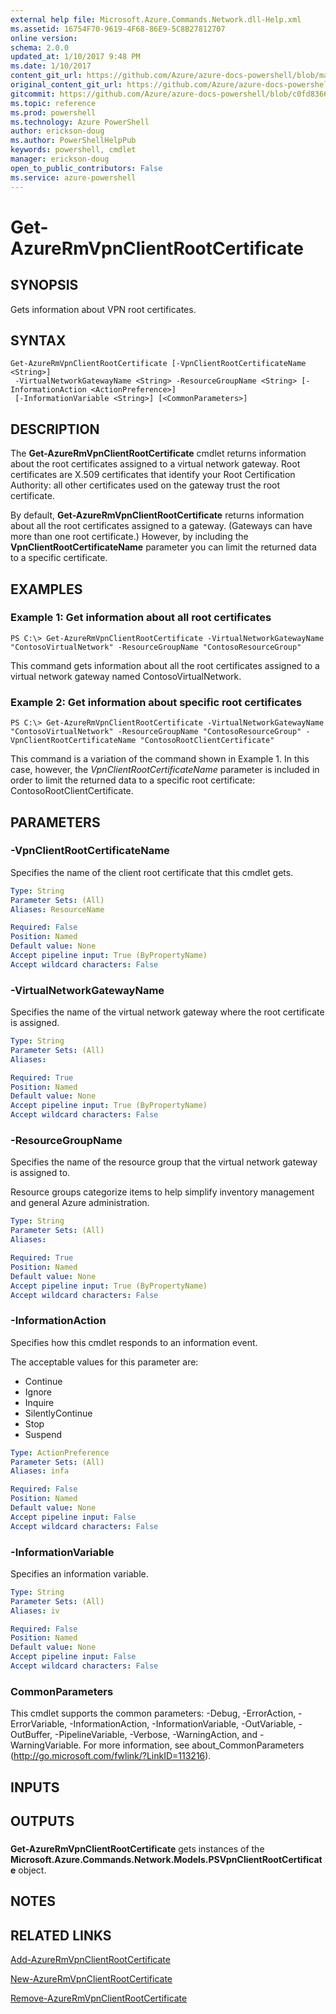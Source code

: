 ```yaml
---
external help file: Microsoft.Azure.Commands.Network.dll-Help.xml
ms.assetid: 16754F70-9619-4F68-86E9-5C8B27812707
online version: 
schema: 2.0.0
updated_at: 1/10/2017 9:48 PM
ms.date: 1/10/2017
content_git_url: https://github.com/Azure/azure-docs-powershell/blob/master/azureps-cmdlets-docs/ResourceManager/AzureRM.Network/v3.1.0/Get-AzureRmVpnClientRootCertificate.md
original_content_git_url: https://github.com/Azure/azure-docs-powershell/blob/master/azureps-cmdlets-docs/ResourceManager/AzureRM.Network/v3.1.0/Get-AzureRmVpnClientRootCertificate.md
gitcommit: https://github.com/Azure/azure-docs-powershell/blob/c0fd83660f69ea874ddf8d07b989b3cce509386e/azureps-cmdlets-docs/ResourceManager/AzureRM.Network/v3.1.0/Get-AzureRmVpnClientRootCertificate.md
ms.topic: reference
ms.prod: powershell
ms.technology: Azure PowerShell
author: erickson-doug
ms.author: PowerShellHelpPub
keywords: powershell, cmdlet
manager: erickson-doug
open_to_public_contributors: False
ms.service: azure-powershell
---
```


# Get-AzureRmVpnClientRootCertificate

## SYNOPSIS
Gets information about VPN root certificates.

## SYNTAX

```
Get-AzureRmVpnClientRootCertificate [-VpnClientRootCertificateName <String>]
 -VirtualNetworkGatewayName <String> -ResourceGroupName <String> [-InformationAction <ActionPreference>]
 [-InformationVariable <String>] [<CommonParameters>]
```

## DESCRIPTION
The **Get-AzureRmVpnClientRootCertificate** cmdlet returns information about the root certificates assigned to a virtual network gateway.
Root certificates are X.509 certificates that identify your Root Certification Authority: all other certificates used on the gateway trust the root certificate.

By default, **Get-AzureRmVpnClientRootCertificate** returns information about all the root certificates assigned to a gateway.
(Gateways can have more than one root certificate.) However, by including the **VpnClientRootCertificateName** parameter you can limit the returned data to a specific certificate.

## EXAMPLES

### Example 1: Get information about all root certificates
```
PS C:\> Get-AzureRmVpnClientRootCertificate -VirtualNetworkGatewayName "ContosoVirtualNetwork" -ResourceGroupName "ContosoResourceGroup"
```

This command gets information about all the root certificates assigned to a virtual network gateway named ContosoVirtualNetwork.

### Example 2: Get information about specific root certificates
```
PS C:\> Get-AzureRmVpnClientRootCertificate -VirtualNetworkGatewayName "ContosoVirtualNetwork" -ResourceGroupName "ContosoResourceGroup" -VpnClientRootCertificateName "ContosoRootClientCertificate"
```

This command is a variation of the command shown in Example 1.
In this case, however, the *VpnClientRootCertificateName* parameter is included in order to limit the returned data to a specific root certificate: ContosoRootClientCertificate.

## PARAMETERS

### -VpnClientRootCertificateName
Specifies the name of the client root certificate that this cmdlet gets.

```yaml
Type: String
Parameter Sets: (All)
Aliases: ResourceName

Required: False
Position: Named
Default value: None
Accept pipeline input: True (ByPropertyName)
Accept wildcard characters: False
```

### -VirtualNetworkGatewayName
Specifies the name of the virtual network gateway where the root certificate is assigned.

```yaml
Type: String
Parameter Sets: (All)
Aliases: 

Required: True
Position: Named
Default value: None
Accept pipeline input: True (ByPropertyName)
Accept wildcard characters: False
```

### -ResourceGroupName
Specifies the name of the resource group that the virtual network gateway is assigned to.

Resource groups categorize items to help simplify inventory management and general Azure administration.

```yaml
Type: String
Parameter Sets: (All)
Aliases: 

Required: True
Position: Named
Default value: None
Accept pipeline input: True (ByPropertyName)
Accept wildcard characters: False
```

### -InformationAction
Specifies how this cmdlet responds to an information event.

The acceptable values for this parameter are:

- Continue
- Ignore
- Inquire
- SilentlyContinue
- Stop
- Suspend

```yaml
Type: ActionPreference
Parameter Sets: (All)
Aliases: infa

Required: False
Position: Named
Default value: None
Accept pipeline input: False
Accept wildcard characters: False
```

### -InformationVariable
Specifies an information variable.

```yaml
Type: String
Parameter Sets: (All)
Aliases: iv

Required: False
Position: Named
Default value: None
Accept pipeline input: False
Accept wildcard characters: False
```

### CommonParameters
This cmdlet supports the common parameters: -Debug, -ErrorAction, -ErrorVariable, -InformationAction, -InformationVariable, -OutVariable, -OutBuffer, -PipelineVariable, -Verbose, -WarningAction, and -WarningVariable. For more information, see about_CommonParameters (http://go.microsoft.com/fwlink/?LinkID=113216).

## INPUTS

## OUTPUTS

###  
**Get-AzureRmVpnClientRootCertificate** gets instances of the **Microsoft.Azure.Commands.Network.Models.PSVpnClientRootCertificate** object.

## NOTES

## RELATED LINKS

[Add-AzureRmVpnClientRootCertificate](xref:ResourceManager/AzureRM.Network/v3.1.0/Add-AzureRmVpnClientRootCertificate.md)

[New-AzureRmVpnClientRootCertificate](xref:ResourceManager/AzureRM.Network/v3.1.0/New-AzureRmVpnClientRootCertificate.md)

[Remove-AzureRmVpnClientRootCertificate](xref:ResourceManager/AzureRM.Network/v3.1.0/Remove-AzureRmVpnClientRootCertificate.md)

